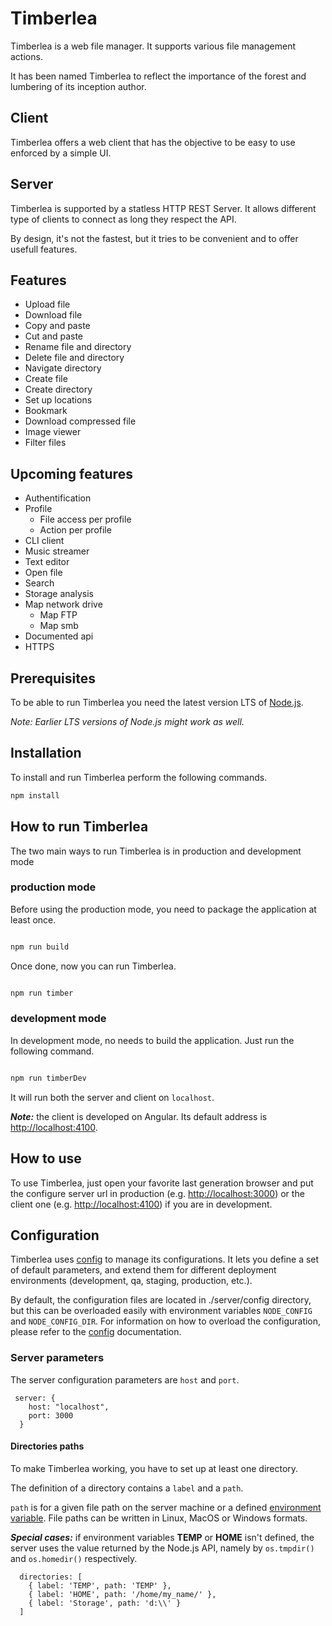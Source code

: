 # Timberlea

Timberlea is a web file manager. It supports various file management actions.

It has been named Timberlea to reflect the importance of the forest and lumbering of its inception author.

## Client

Timberlea offers a web client that has the objective to be easy to use enforced by a simple UI.

## Server

Timberlea is supported by a statless HTTP REST Server. It allows different type of clients to connect as long they respect the API.

By design, it's not the fastest, but it tries to be convenient and to offer usefull features.

## Features

* Upload file
* Download file
* Copy and paste
* Cut and paste
* Rename file and directory
* Delete file and directory
* Navigate directory
* Create file
* Create directory
* Set up locations
* Bookmark
* Download compressed file
* Image viewer
* Filter files

## Upcoming features

* Authentification
* Profile
  * File access per profile
  * Action per profile
* CLI client
* Music streamer
* Text editor
* Open file
* Search
* Storage analysis
* Map network drive
  * Map FTP
  * Map smb
* Documented api
* HTTPS

## Prerequisites

To be able to run Timberlea you need the latest version LTS of [Node.js](https://nodejs.org).

_Note: Earlier LTS versions of Node.js might work as well._

## Installation

To install and run Timberlea perform the following commands.

```bash
npm install
```

## How to run Timberlea

The two main ways to run Timberlea is in production and development mode

### production mode

Before using the production mode, you need to package the application at least once.

```bash

npm run build

```

Once done, now you can run Timberlea.

```bash

npm run timber

```

### development mode

In development mode, no needs to build the application. Just run the following command.

```bash

npm run timberDev

```

It will run both the server and client on `localhost`.

**_Note:_** the client is developed on Angular. Its default address is [http://localhost:4100](http://localhost:4100).

## How to use

To use Timberlea, just open your favorite last generation browser and put the configure server url in production (e.g. [http://localhost:3000](http://localhost:3000)) or the client one (e.g. [http://localhost:4100](http://localhost:4100)) if you are in development.

## Configuration

Timberlea uses [config](https://www.npmjs.com/package/config) to manage its configurations. It lets you define a set of default parameters, and extend them for different deployment environments (development, qa, staging, production, etc.).

By default, the configuration files are located in ./server/config directory, but this can be overloaded easily with environment variables `NODE_CONFIG` and `NODE_CONFIG_DIR`. For information on how to overload the configuration, please refer to the [config](https://www.npmjs.com/package/config) documentation.

### Server parameters

The server configuration parameters are `host` and `port`.

```json5
 server: {
    host: "localhost",
    port: 3000
  }
```

#### Directories paths

To make Timberlea working, you have to set up at least one directory.

The definition of a directory contains a `label` and a `path`.

`path` is for a given file path on the server machine or a defined [environment variable](https://en.wikipedia.org/wiki/Environment_variable). File paths can be written in Linux, MacOS or Windows formats.

**_Special cases:_** if environment variables **TEMP** or **HOME** isn't defined, the server uses the value returned by the Node.js API, namely by `os.tmpdir()` and `os.homedir()` respectively.

```json5
  directories: [
    { label: 'TEMP', path: 'TEMP' },
    { label: 'HOME', path: '/home/my_name/' },
    { label: 'Storage', path: 'd:\\' }
  ]
```
